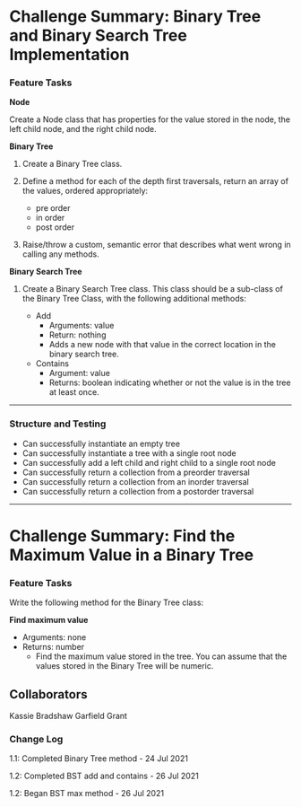 # Challenge Summary: Binary Tree and Binary Search Tree Implementation

### Feature Tasks

**Node**

Create a Node class that has properties for the value stored in the node, the left child node, and the right child node.

**Binary Tree**

1. Create a Binary Tree class.
1. Define a method for each of the depth first traversals, return an array of the values, ordered appropriately:
    - pre order
    - in order
    - post order

1. Raise/throw a custom, semantic error that describes what went wrong in calling any methods.

**Binary Search Tree**

1. Create a Binary Search Tree class.
    This class should be a sub-class of the Binary Tree Class, with the following additional methods:

    - Add
        - Arguments: value
        - Return: nothing
        - Adds a new node with that value in the correct location in the binary search tree.
    - Contains
        - Argument: value
        - Returns: boolean indicating whether or not the value is in the tree at least once.

---

### Structure and Testing

- Can successfully instantiate an empty tree
- Can successfully instantiate a tree with a single root node
- Can successfully add a left child and right child to a single root node
- Can successfully return a collection from a preorder traversal
- Can successfully return a collection from an inorder traversal
- Can successfully return a collection from a postorder traversal

---

# Challenge Summary: Find the Maximum Value in a Binary Tree

### Feature Tasks

Write the following method for the Binary Tree class:

**Find maximum value**
- Arguments: none
- Returns: number
    - Find the maximum value stored in the tree. You can assume that the values stored in the Binary Tree will be numeric.

## Collaborators

Kassie Bradshaw
Garfield Grant

### Change Log

1.1: Completed Binary Tree method - 24 Jul 2021

1.2: Completed BST add and contains - 26 Jul 2021

1.2: Began BST max method - 26 Jul 2021
